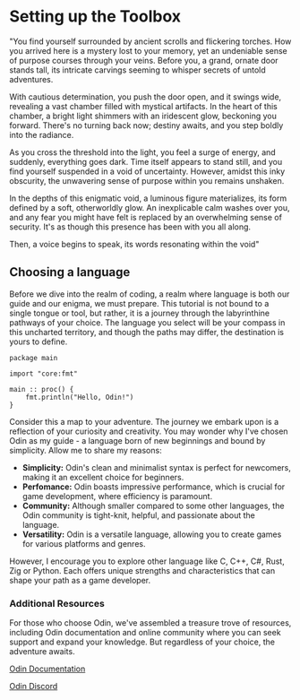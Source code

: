 # Setting up the Toolbox

"You find yourself surrounded by ancient scrolls and flickering torches. How you arrived here is a mystery lost to your memory, yet an undeniable sense of purpose courses through your veins. Before you, a grand, ornate door stands tall, its intricate carvings seeming to whisper secrets of untold adventures.

With cautious determination, you push the door open, and it swings wide, revealing a vast chamber filled with mystical artifacts. In the heart of this chamber, a bright light shimmers with an iridescent glow, beckoning you forward. There's no turning back now; destiny awaits, and you step boldly into the radiance.

As you cross the threshold into the light, you feel a surge of energy, and suddenly, everything goes dark. Time itself appears to stand still, and you find yourself suspended in a void of uncertainty. However, amidst this inky obscurity, the unwavering sense of purpose within you remains unshaken.

In the depths of this enigmatic void, a luminous figure materializes, its form defined by a soft, otherworldly glow. An inexplicable calm washes over you, and any fear you might have felt is replaced by an overwhelming sense of security. It's as though this presence has been with you all along.

Then, a voice begins to speak, its words resonating within the void"


## Choosing a language

Before we dive into the realm of coding, a realm where language is both our guide and our enigma, we must prepare. This tutorial is not bound to a single tongue or tool, but rather, it is a journey through the labyrinthine pathways of your choice. The language you select will be your compass in this uncharted territory, and though the paths may differ, the destination is yours to define.

```
package main

import "core:fmt"

main :: proc() {
    fmt.println("Hello, Odin!")
}
```

Consider this a map to your adventure. The journey we embark upon is a reflection of your curiosity and creativity. You may wonder why I've chosen Odin as my guide - a language born of new beginnings and bound by simplicity. Allow me to share my reasons:

* **Simplicity:** Odin's clean and minimalist syntax is perfect for newcomers, making it an excellent choice for beginners.
* **Perfomance:** Odin boasts impressive performance, which is crucial for game development, where efficiency is paramount.
* **Community:** Although smaller compared to some other languages, the Odin community is tight-knit, helpful, and passionate about the language.
* **Versatility:** Odin is a versatile language, allowing you to create games for various platforms and genres.

However, I encourage you to explore other language like C, C++, C#, Rust, Zig or  Python. Each offers unique strengths and characteristics that can shape your path as a game developer.

### Additional Resources

For those who choose Odin, we've assembled a treasure trove of resources, including Odin documentation and online community where you can seek support and expand your knowledge. But regardless of your choice, the adventure awaits.


[Odin Documentation](https://odin-lang.org/)

[Odin Discord](https://discord.com/invite/sVBPHEv)